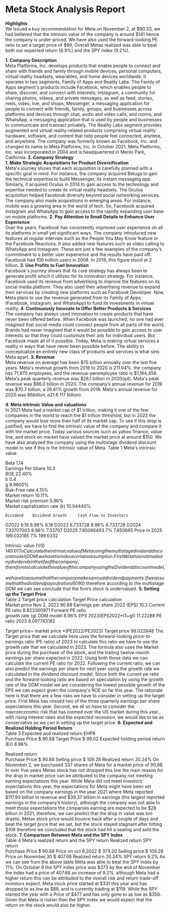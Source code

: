 


**Meta Stock Analysis Report**
========

**Highlights**  
We issued a buy recommendation for Meta on November 2, at $90.33, we had believed that the intrinsic value of the company is around $141 hence the company is under-priced. We have also used the forward-looking PE ratio to set a target price of $99, Overall Metas realized was able to beat both our expected return (8.9%) and the SPY index (9.2%).

**1. Company Description**  
Meta Platforms, Inc. develops products that enable people to connect and share with friends and family through mobile devices, personal computers, virtual reality headsets, wearables, and home devices worldwide. It operates in two segments, Family of Apps and Reality Labs. The Family of Apps segment's products include Facebook, which enables people to share, discover, and connect with interests; Instagram, a community for sharing photos, videos, and private messages, as well as feed, stories, reels, video, live, and shops; Messenger, a messaging application for people to connect with friends, family, groups, and businesses across platforms and devices through chat, audio and video calls, and rooms; and WhatsApp, a messaging application that is used by people and businesses to communicate and transact privately.
The Reality Labs segment provides augmented and virtual reality-related products comprising virtual reality hardware, software, and content that help people feel connected, anytime, and anywhere. The company was formerly known as Facebook, Inc. and changed its name to Meta Platforms, Inc. in October 2021. Meta Platforms, Inc. was incorporated in 2004 and is headquartered in Menlo Park, California.
**2. Company Strategy**   
**1. Make Strategic Acquisitions for Product Diversification**    
Meta's journey shows that each acquisition is carefully planned with a specific goal in mind. For instance, the company acquired Beluga to gain the technical expertise to build Messenger, its instant messaging app. Similarly, it acquired Oculus in 2014 to gain access to the technology and expertise needed to create its virtual reality headsets. The Oculus acquisition helped Facebook diversify beyond social networking services. The company also made acquisitions in emerging areas. For instance, mobile was a growing area in the world of tech. So, Facebook acquired Instagram and WhatsApp to gain access to the rapidly expanding user base on mobile platforms.
**2. Pay Attention to Small Details to Enhance User Experience**    
Over the years, Facebook has consistently improved user experience on all its platforms in small yet significant ways. The company introduced new features at regular intervals such as the People You May Know feature or the Facebook Reactions. It also added new features such as video calling to WhatsApp and Instagram. These are just a few examples of the company’s commitment to a better user experience and the results have paid off. Facebook had 100 million users in 2008. In 2018, this figure stood at 2 billion.
**3. Use Profits to Fuel Innovation**    
Facebook's journey shows that its core strategy has always been to generate profit which it utilizes for its innovation strategy. For instance, Facebook used its revenue from advertising to improve the features on its social media platform. They also used their advertising revenue to expand their services by creating new platforms such as Facebook Developer. Now, Meta plans to use the revenue generated from its Family of Apps (Facebook, Instagram, and WhatsApp) to fund its investments in virtual reality.
**4. Continuously Innovate to Offer Better Products & Services**    
The company has always used innovation to create products that have never been offered before. When Facebook was launched, no one had ever imagined that social media could connect people from all parts of the world. Brands had never imagined that it would be possible to gain access to user interests so that they could customize their ads for individual users. But Facebook made all of it possible. Today, Meta is making virtual services a reality in ways that have never been possible before. The ability to conceptualize an entirely new class of products and services is what sets Meta apart.
**3. Revenue**    
Meta revenue on average has been $75 billion annually over the last five years. Meta's revenue growth from 2016 to 2020 is 211.04%. the company has 71,970 employees, and the revenue-peremployee ratio is $1,194,456. Meta's peak quarterly revenue was $28.1 billion in 2020(q4). Meta's peak revenue was $86.0 billion in 2020. The company’s annual revenue for 2019 was $70.7 billion, a 26.61% growth from 2018. Meta's annual revenue for 2020 was $86 billion, a 21.6% growth from 2019, finally, the company had its best year with regards to revenue in 2021($ 117 billion).
 
**4. Meta intrinsic Value and valuations**    
In 2021 Meta had a market cap of $1 trillion, making it one of the few companies in the world to reach the $1 trillion threshold, but in 2022 the company would lose more than half of its market cap. To see if this drop is justified, we have to find the intrinsic value of the company and compare it with the market price. Today various sources such as yahoo finance, value line, and stock on market have valued the market price at around $150. We have also analyzed the company using the multistage dividend discount model to see if this is the intrinsic value of Meta. 
Table 1 Meta's intrinsic value
			
Beta 	1.14		
Earnings Per Share 	10.3		
ROE 	22.40%		
b 	0.4		
g	8.9600%		
Risk-Free rate 	4.15%		
Market return 	10.11%		
Market risk premium	5.96%		
Market capitalization rate (k)	10.94440%		
			
	Dividend 	Dividend Growth 	Cash Flow to Investors 
D2022	6.18	8.96%	6.18
D2023	6.733728	8.96%	6.733728
D2024	7.33707003	8.96%	7.33707
D2025	7.85066493	7%	7.850665
Price in 2025	199.033185	7%	199.0332
			
Intrinsic value (V0)	$140.01 		
To Calculate the intrinsic value of Meta using the multistage dividend discount model (DDM) we have to make a certain assumption. First Meta has not made any dividends in the life of the company, therefore to calculate the value of the company using the Dividend discount model, we have to assume that the company makes annual dividend payments. If we assume that the dividend payout ratio is 60% of the company’s earnings and that the Return on Equity of the firm is expected to be 22.40% in 2022, we can calculate the growth rate of the company using the ROE and the plow back ratio. the plow-back ratio must be 40%. Since the firm growth rate is 8.9%, the second assumption we have to make is that this growth rate is too high and that after 2025 the company will grow at a constant rate of 7%. Following these assumptions, if we use the 30-year treasury bond as the risk-free rate, and the average return on the S&P as the market return, we can see that the intrinsic value of the company is 140.01, which is higher than the company’s price on November 02, 2022($90) therefore according to the multistage DDM we can see conclude that the firm’s stock is undervalued.
**5. Setting up the Target Price**        
Table 2 Target price calculation
Target Price calculation 	
Market price Nov 2, 2022	90.88
Earnings per share 2022 (EPS)	10.3
Current PE ratio 	8.823300971
Forward PE ratio 	 
growth rate (g) DDM model	8.96%
EPS 2023(EPS2022*(1+g))	11.22288
PE ratio 2023	8.097743182
	
Target price= market price *(PE2022/PE2023)	
Target price 	99.022848
The Target price that we calculate here uses the forward-looking price-to-earnings ratio (PE ratio) of 2023 to calculate this ratio we have to use the growth rate that we calculated in 2023. The formula also uses the Market price during the purchase of the stock, and the trailing twelve-month earnings per share expected in 2022. Using both those data we can calculate the current PE ratio for 2022. Following the current ratio, we can also predict the earnings per share for next year using the growth rate we calculated in the dividend discount model. Since both the current pe ratio and the forward-looking ratio are based on speculation by using the growth rate of the DDM model we are considering the lowest possible growth of the EPS we can expect given the company's ROE so far this year. The rationale here is that there are a few risks we have to consider in setting up the target price. First Meta has missed two of the three quarterly earnings per share expectations this year. Second, we all so have to consider the macroeconomic risk that has loomed over the US market during this year., with rising interest rates and the expected recession, we would like to be as conservative as we can in setting up the target price.
**6. Expected and Realized Holding Period Return**     
Table 3 Expected and realized return
EHPR	
Purchase Price 	 $          90.88 
Target Price 	 $          99.02 
Expected holding period return (Er)	8.96%
	
Realized return 	
Purchase Price 	 $          90.88 
Selling price 	 $        109.28 
Realized return 	20.24%
On November 2, we purchased 337 shares of Meta for a market price of 90.88. In over five years Metas stock has not dropped this low the main reason for the drop in market price can be attributed to the company not meeting earning expectations this year. While Meta did not meet investors’ expectations this year, the expectations for Meta might have been set based on the company earnings in the year 2021 where Meta reported $117.93 billion in revenue and $39.37 billion in earnings (the largest reported earnings in the company’s history), although the company was not able to meet those expectations the companies earning are expected to be $28 billion in 2021, therefore, we can predict that the drop in value was too drastic. Metas stock price would bounce back after a couple of days and beat the target price that we set, but the stock stayed stagnant after hitting $109 therefore we concluded that the stock had hit a sealing and sold the stock.
**7. Comparison Between Meta and the SPY Index**     
Table 4 Meta's realized return and the SPY return
Realized return 		SPY return 	
Purchase Price 	 $        90.88 	Price on oct 6,2022	 $ 373.20 
Selling price 	 $        109.28 	Price on November,30 	 $ 407.68 
Realized return 	20.24%	SPY return 	9.2%
As we can see from the above table Meta was able to beat the SPY index by 11%. On October 6 the SPY index price was $373 by the end of November the index had a price of 407.68 an increase of 9.2%. although Meta had a higher return this can be attributed to the overall risk and return trade-off investors expect. Meta stock price started at $331 this year and has dropped to as low as $88, and is currently trading at $119. While the SPY started the year with a Price of $477 and has only gone to as low as $356. Given that Meta is riskier than the SPY index we would expect that the return on the stock would also be higher.

